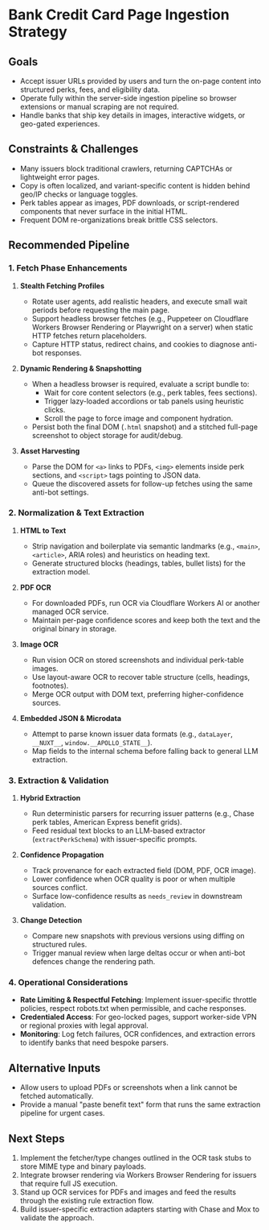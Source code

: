 # Bank Credit Card Page Ingestion Strategy

## Goals
- Accept issuer URLs provided by users and turn the on-page content into structured perks, fees, and eligibility data.
- Operate fully within the server-side ingestion pipeline so browser extensions or manual scraping are not required.
- Handle banks that ship key details in images, interactive widgets, or geo-gated experiences.

## Constraints & Challenges
- Many issuers block traditional crawlers, returning CAPTCHAs or lightweight error pages.
- Copy is often localized, and variant-specific content is hidden behind geo/IP checks or language toggles.
- Perk tables appear as images, PDF downloads, or script-rendered components that never surface in the initial HTML.
- Frequent DOM re-organizations break brittle CSS selectors.

## Recommended Pipeline

### 1. Fetch Phase Enhancements
1. **Stealth Fetching Profiles**
   - Rotate user agents, add realistic headers, and execute small wait periods before requesting the main page.
   - Support headless browser fetches (e.g., Puppeteer on Cloudflare Workers Browser Rendering or Playwright on a server) when static HTTP fetches return placeholders.
   - Capture HTTP status, redirect chains, and cookies to diagnose anti-bot responses.

2. **Dynamic Rendering & Snapshotting**
   - When a headless browser is required, evaluate a script bundle to:
     - Wait for core content selectors (e.g., perk tables, fees sections).
     - Trigger lazy-loaded accordions or tab panels using heuristic clicks.
     - Scroll the page to force image and component hydration.
   - Persist both the final DOM (`.html` snapshot) and a stitched full-page screenshot to object storage for audit/debug.

3. **Asset Harvesting**
   - Parse the DOM for `<a>` links to PDFs, `<img>` elements inside perk sections, and `<script>` tags pointing to JSON data.
   - Queue the discovered assets for follow-up fetches using the same anti-bot settings.

### 2. Normalization & Text Extraction
1. **HTML to Text**
   - Strip navigation and boilerplate via semantic landmarks (e.g., `<main>`, `<article>`, ARIA roles) and heuristics on heading text.
   - Generate structured blocks (headings, tables, bullet lists) for the extraction model.

2. **PDF OCR**
   - For downloaded PDFs, run OCR via Cloudflare Workers AI or another managed OCR service.
   - Maintain per-page confidence scores and keep both the text and the original binary in storage.

3. **Image OCR**
   - Run vision OCR on stored screenshots and individual perk-table images.
   - Use layout-aware OCR to recover table structure (cells, headings, footnotes).
   - Merge OCR output with DOM text, preferring higher-confidence sources.

4. **Embedded JSON & Microdata**
   - Attempt to parse known issuer data formats (e.g., `dataLayer`, `__NUXT__`, `window.__APOLLO_STATE__`).
   - Map fields to the internal schema before falling back to general LLM extraction.

### 3. Extraction & Validation
1. **Hybrid Extraction**
   - Run deterministic parsers for recurring issuer patterns (e.g., Chase perk tables, American Express benefit grids).
   - Feed residual text blocks to an LLM-based extractor (`extractPerkSchema`) with issuer-specific prompts.

2. **Confidence Propagation**
   - Track provenance for each extracted field (DOM, PDF, OCR image).
   - Lower confidence when OCR quality is poor or when multiple sources conflict.
   - Surface low-confidence results as `needs_review` in downstream validation.

3. **Change Detection**
   - Compare new snapshots with previous versions using diffing on structured rules.
   - Trigger manual review when large deltas occur or when anti-bot defences change the rendering path.

### 4. Operational Considerations
- **Rate Limiting & Respectful Fetching**: Implement issuer-specific throttle policies, respect robots.txt when permissible, and cache responses.
- **Credentialed Access**: For geo-locked pages, support worker-side VPN or regional proxies with legal approval.
- **Monitoring**: Log fetch failures, OCR confidences, and extraction errors to identify banks that need bespoke parsers.

## Alternative Inputs
- Allow users to upload PDFs or screenshots when a link cannot be fetched automatically.
- Provide a manual "paste benefit text" form that runs the same extraction pipeline for urgent cases.

## Next Steps
1. Implement the fetcher/type changes outlined in the OCR task stubs to store MIME type and binary payloads.
2. Integrate browser rendering via Workers Browser Rendering for issuers that require full JS execution.
3. Stand up OCR services for PDFs and images and feed the results through the existing rule extraction flow.
4. Build issuer-specific extraction adapters starting with Chase and Mox to validate the approach.
